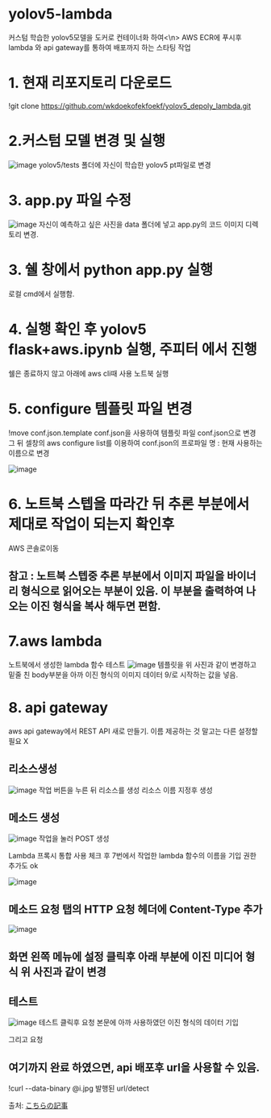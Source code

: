# yolov5-lambda

커스텀 학습한 yolov5모델을 도커로 컨테이너화 하여<\n>
AWS ECR에 푸시후
lambda 와 api gateway를 통하여 
배포까지 하는 스타팅 작업



# 1. 현재 리포지토리 다운로드
!git clone https://github.com/wkdoekofekfoekf/yolov5_depoly_lambda.git

# 2.커스텀 모델 변경 및 실행

![image](https://user-images.githubusercontent.com/62790857/171796213-294fe880-f912-491b-ae86-916092410a28.png)
yolov5/tests 폴더에 자신이 학습한 yolov5 pt파일로 변경



# 3. app.py 파일 수정 
![image](https://user-images.githubusercontent.com/62790857/171796423-012201ee-c2b7-46b1-879e-1d565b04ea0c.png)
자신이 예측하고 싶은 사진을 data 폴더에 넣고 
app.py의 코드 이미지 디렉토리 변경.


# 3. 쉘 창에서 python app.py 실행
로컬 cmd에서 실행함.

# 4. 실행 확인 후 yolov5 flask+aws.ipynb 실행, 주피터 에서 진행
쉘은 종료하지 않고 아래에 aws cli때 사용
노트북 실행
# 5. configure 템플릿 파일 변경

!move conf.json.template conf.json을 사용하여 템플릿 파일 conf.json으로 변경 그 뒤 셀창의 aws configure list를 이용하여 conf.json의 프로파일 명 : 현재 사용하는 이름으로 변경

![image](https://user-images.githubusercontent.com/62790857/171797819-0a0329b9-c40d-4cbb-8f0c-5a7e7ab766dc.png)


# 6. 노트북 스텝을 따라간 뒤 추론 부분에서 제대로 작업이 되는지 확인후 
AWS 콘솔로이동
## 참고 : 노트북 스텝중 추론 부분에서 이미지 파일을 바이너리 형식으로 읽어오는 부분이 있음. 이 부분을 출력하여 나오는 이진 형식을 복사 해두면 편함.

# 7.aws lambda
노트북에서 생성한 lambda 함수 테스트 
![image](https://user-images.githubusercontent.com/62790857/171799081-303ac9fd-ba6c-4543-8229-a0b0fd2614bd.png)
템플릿을 위 사진과 같이 변경하고
밑줄 친 body부분을 아까 이진 형식의 이미지 데이터 9/로 시작하는 값을 넣음.



# 8. api gateway

aws api gateway에서 REST API 새로 만들기.
이름 제공하는 것 말고는 다른 설정할 필요 X
## 리소스생성
![image](https://user-images.githubusercontent.com/62790857/171799706-bc138a5d-925e-439e-b44c-3f737ec3e5eb.png)
작업 버튼을 누른 뒤 리소스를 생성
리소스 이름 지정후 생성
## 메소드 생성
![image](https://user-images.githubusercontent.com/62790857/171799817-98d4ae3d-4273-4430-8a6c-4cbe5f9f2dde.png)
작업을 눌러 POST 생성

Lambda 프록시 통합 사용 체크 후 7번에서 작업한 lambda 함수의 이름을 기입
권한 추가도 ok


![image](https://user-images.githubusercontent.com/62790857/171800102-86327026-a69b-4859-8564-e9e2f9978956.png)
## 메소드 요청 탭의 HTTP 요청 헤더에 Content-Type 추가


![image](https://user-images.githubusercontent.com/62790857/171800200-39003f81-af94-4fc7-a078-1a927bba00aa.png)
## 화면 왼쪽 메뉴에 설정 클릭후 아래 부분에 이진 미디어 형식 위 사진과 같이 변경


## 테스트  

![image](https://user-images.githubusercontent.com/62790857/171800564-5673d060-2a24-40f8-9038-904a76f4fe1b.png)
테스트 클릭후 요청 본문에 아까 사용하였던 이진 형식의 데이터 기입

그리고 요청

## 여기까지 완료 하였으면, api 배포후 url을 사용할 수 있음.
!curl --data-binary @i.jpg 발행된 url/detect


출처:
[こちらの記事](https://zenn.dev/nakamura196/articles/db3162950c5b6a)
